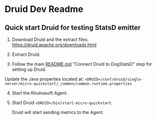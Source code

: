 # Druid Dev Readme

## Quick start Druid for testing StatsD emitter

1) Download Druid and the extract files: https://druid.apache.org/downloads.html

2) Extract Druid.

3) Follow the main [README.md](../README.md) "Connect Druid to DogStatsD" step for setting up Druid.  

Update the Java properties located at: `<DRUID>/conf/druid/single-server/micro-quickstart/_common/common.runtime.properties`  

4) Start the Khulnasoft Agent.

5) Start Druid `<DRUID>/bin/start-micro-quickstart`. 

   Druid will start sending metrics to the Agent.
   
